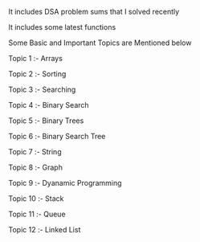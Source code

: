 It includes DSA problem sums that I solved recently

It includes some latest functions 

Some Basic and Important Topics are Mentioned below

Topic 1 :- Arrays

Topic 2 :- Sorting 

Topic 3 :- Searching

Topic 4 :- Binary Search

Topic 5 :- Binary Trees 

Topic 6 :- Binary Search Tree

Topic 7 :- String

Topic 8 :- Graph

Topic 9 :- Dyanamic Programming

Topic 10 :- Stack

Topic 11 :- Queue

Topic 12 :- Linked List
